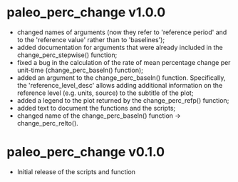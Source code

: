 
# paleo_perc_change v1.0.0

- changed names of arguments (now they refer to 'reference period' and to the
  'reference value' rather than to 'baselines');
- added documentation for arguments that were already included in the
  change_perc_stepwise() function;
- fixed a bug in the calculation of the rate of mean percentage change per 
  unit-time (change_perc_baseln() function);
- added an argument to the change_perc_baseln() function. Specifically, the 
  'reference_level_desc' allows adding additional information on the reference
  level (e.g. units, source) to the subtitle of the plot;
- added a legend to the plot returned by the change_perc_refp() function;
- added text to document the functions and the scripts;
- changed name of the change_perc_baseln() function -> change_perc_relto().


# paleo_perc_change v0.1.0

- Initial release of the scripts and function
